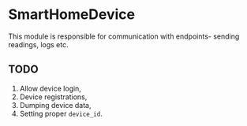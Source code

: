 # SmartHomeDevice

This module is responsible for communication with endpoints- sending readings, logs etc.

## TODO
1. Allow device login,
1. Device registrations,
1. Dumping device data,
1. Setting proper `device_id`.
